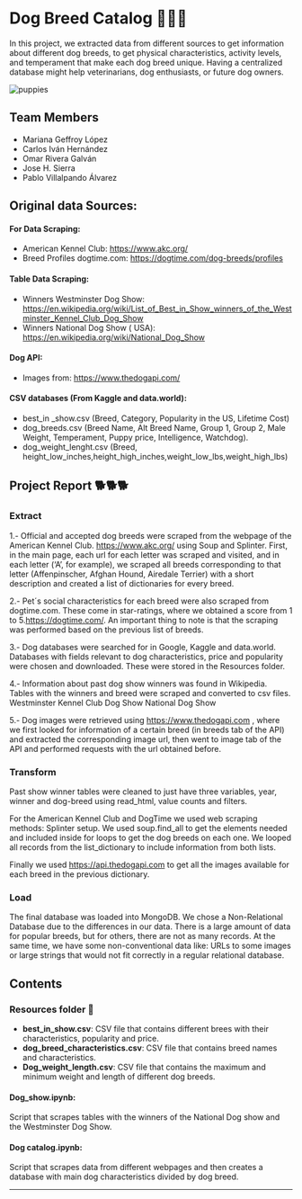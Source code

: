 # Dog Breed Catalog :dog::dog::dog:


In this project, we extracted data from different sources to get information about different dog breeds, to get physical characteristics, activity levels, and temperament that make each dog breed unique. Having a centralized database might help veterinarians, dog enthusiasts, or future dog owners. 


![puppies](https://user-images.githubusercontent.com/80076539/121785148-20b94100-cb86-11eb-9e40-671d93426109.jpg)

## Team Members

* Mariana Geffroy López 
* Carlos Iván Hernández 
* Omar Rivera Galván
* Jose H. Sierra 
* Pablo Villalpando Álvarez

## Original data Sources: 

#### For Data Scraping:

* American Kennel Club: https://www.akc.org/
* Breed Profiles dogtime.com: https://dogtime.com/dog-breeds/profiles

#### Table Data Scraping: 

* Winners Westminster Dog Show: https://en.wikipedia.org/wiki/List_of_Best_in_Show_winners_of_the_Westminster_Kennel_Club_Dog_Show
* Winners National Dog Show ( USA): https://en.wikipedia.org/wiki/National_Dog_Show

#### Dog API: 

* Images from: https://www.thedogapi.com/

#### CSV databases (From Kaggle and data.world): 

* best_in _show.csv (Breed, Category, Popularity in the US, Lifetime Cost)
* dog_breeds.csv (Breed Name, Alt Breed Name, Group 1, Group 2, Male Weight, Temperament, Puppy price, Intelligence, Watchdog). 
* dog_weight_lenght.csv (Breed, height_low_inches,height_high_inches,weight_low_lbs,weight_high_lbs)


## Project Report :dog2::dog2::dog2:

### Extract

1.- Official and accepted dog breeds were scraped from the webpage of the American Kennel Club. https://www.akc.org/ using Soup and Splinter. First, in the main page, each url for each letter was scraped and visited, and in each letter (‘A’, for example), we scraped all breeds corresponding to that letter (Affenpinscher, Afghan Hound, Airedale Terrier) with a short description and created a list of dictionaries for every breed.

2.- Pet´s social characteristics for each breed were also scraped from dogtime.com. These come in star-ratings, where we obtained a score from 1 to 5.https://dogtime.com/. An important thing to note is that the scraping was performed based on the previous list of breeds. 

3.- Dog databases were searched for in Google, Kaggle and data.world. Databases with fields relevant to dog characteristics, price and popularity were chosen and downloaded. These were stored in the Resources folder.  

4.- Information about past dog show winners was found in Wikipedia. Tables with the winners and breed were scraped and converted to csv files. 
Westminster Kennel Club Dog Show 
National Dog Show

5.- Dog images were retrieved using https://www.thedogapi.com , where we first looked for information of a certain breed (in breeds tab of the API) and extracted the corresponding image url, then went to image tab of the API and performed requests with the url obtained before.

### Transform

Past show winner tables were cleaned to just have three variables, year, winner and dog-breed using read_html, value counts and filters.

For the American Kennel Club and DogTime we used web scraping methods:
Splinter setup.
We used soup.find_all to get the elements needed and included inside for loops to get the dog breeds on each one.
We looped all records from the list_dictionary to include information from both lists.

Finally we used https://api.thedogapi.com to get all the images available for each breed in the previous dictionary.

### Load

The final database was loaded into MongoDB. We chose a Non-Relational Database due to the differences in our data. There is a large amount of data for popular breeds, but for others, there are not as many records. At the same time, we have some non-conventional data like: URLs to some images or large strings that would not fit correctly in a regular relational database. 

## Contents 
### Resources folder  :file_folder:
- **best_in_show.csv**: CSV file that contains different brees with their characteristics, popularity and price. 
- **dog_breed_characteristics.csv**: CSV file that contains breed names and characteristics.
- **Dog_weight_length.csv**: CSV file that contains the maximum and minimum weight and length of different dog breeds.
 
#### Dog_show.ipynb:
Script that scrapes tables with the winners of the National Dog show and the Westminster Dog Show. 
#### Dog catalog.ipynb: 
Script that scrapes data from different webpages and then creates a database with main dog characteristics divided by dog breed. 

- - -
